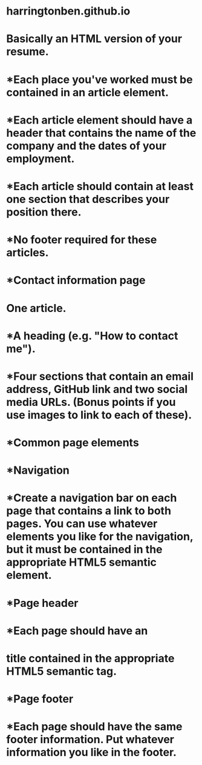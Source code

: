 # harringtonben.github.io
# Basically an HTML version of your resume.

# *Each place you've worked must be contained in an article element.
# *Each article element should have a header that contains the name of the company and the dates of your employment.
# *Each article should contain at least one section that describes your position there.
# *No footer required for these articles.
# *Contact information page

# One article.
# *A heading (e.g. "How to contact me").
# *Four sections that contain an email address, GitHub link and two social media URLs. (Bonus points if you use images to link to each of these).
# *Common page elements

# *Navigation

# *Create a navigation bar on each page that contains a link to both pages. You can use whatever elements you like for the navigation, but it must be contained in the appropriate HTML5 semantic element.

# *Page header

# *Each page should have an <h1> title contained in the appropriate HTML5 semantic tag.

# *Page footer

# *Each page should have the same footer information. Put whatever information you like in the footer.